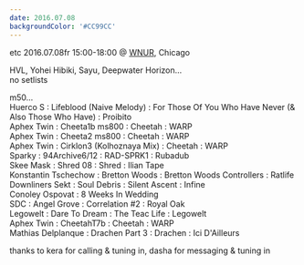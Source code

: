 ```yaml
---
date: 2016.07.08
backgroundColor: '#CC99CC'
---
```


etc 2016.07.08fr 15:00-18:00 @ [WNUR](http://www.wnur.org/), Chicago  

HVL, Yohei Hibiki, Sayu, Deepwater Horizon...  
no setlists  

m50...  
Huerco S : Lifeblood (Naive Melody) : For Those Of You Who Have Never (& Also Those Who Have) : Proibito  
Aphex Twin : Cheeta1b ms800 : Cheetah : WARP  
Aphex Twin : Cheeta2 ms800 : Cheetah : WARP  
Aphex Twin : Cirklon3 (Kolhoznaya Mix) : Cheetah : WARP  
Sparky : 94Archive6/12 : RAD-SPRK1 : Rubadub  
Skee Mask : Shred 08 : Shred : Ilian Tape  
Konstantin Tschechow : Bretton Woods : Bretton Woods Controllers : Ratlife  
Downliners Sekt : Soul Debris : Silent Ascent : Infine  
Conoley Ospovat : 8 Weeks In Wedding  
SDC : Angel Grove : Correlation #2 : Royal Oak  
Legowelt : Dare To Dream : The Teac Life : Legowelt  
Aphex Twin : CheetahT7b : Cheetah : WARP  
Mathias Delplanque : Drachen Part 3 : Drachen : Ici D'Ailleurs  

thanks to kera for calling & tuning in, dasha for messaging & tuning in